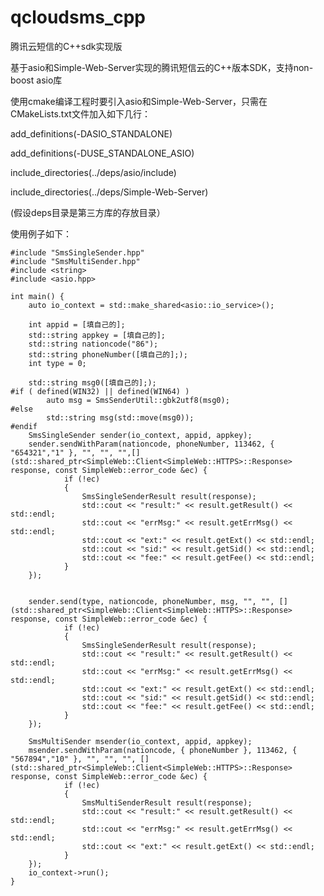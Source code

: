 # qcloudsms_cpp
腾讯云短信的C++sdk实现版

基于asio和Simple-Web-Server实现的腾讯短信云的C++版本SDK，支持non-boost asio库


使用cmake编译工程时要引入asio和Simple-Web-Server，只需在CMakeLists.txt文件加入如下几行：

add_definitions(-DASIO_STANDALONE)

add_definitions(-DUSE_STANDALONE_ASIO)

include_directories(../deps/asio/include)

include_directories(../deps/Simple-Web-Server)

(假设deps目录是第三方库的存放目录）



使用例子如下：


    #include "SmsSingleSender.hpp"
    #include "SmsMultiSender.hpp"
    #include <string>
    #include <asio.hpp>

    int main() {
        auto io_context = std::make_shared<asio::io_service>();
  
	    int appid = [填自己的];
	    std::string appkey = [填自己的];
	    std::string nationcode("86");
	    std::string phoneNumber([填自己的];);
	    int type = 0;

	    std::string msg0([填自己的];);
    #if ( defined(WIN32) || defined(WIN64) )
            auto msg = SmsSenderUtil::gbk2utf8(msg0);
    #else
            std::string msg(std::move(msg0));
    #endif
	    SmsSingleSender sender(io_context, appid, appkey);
	    sender.sendWithParam(nationcode, phoneNumber, 113462, { "654321","1" }, "", "", "",[](std::shared_ptr<SimpleWeb::Client<SimpleWeb::HTTPS>::Response> response, const SimpleWeb::error_code &ec) {
                if (!ec)
                {
                    SmsSingleSenderResult result(response);
                    std::cout << "result:" << result.getResult() << std::endl;
                    std::cout << "errMsg:" << result.getErrMsg() << std::endl;
                    std::cout << "ext:" << result.getExt() << std::endl;
                    std::cout << "sid:" << result.getSid() << std::endl;
                    std::cout << "fee:" << result.getFee() << std::endl;
                }
	    });


	    sender.send(type, nationcode, phoneNumber, msg, "", "", [](std::shared_ptr<SimpleWeb::Client<SimpleWeb::HTTPS>::Response> response, const SimpleWeb::error_code &ec) {
                if (!ec)
                {
                    SmsSingleSenderResult result(response);
                    std::cout << "result:" << result.getResult() << std::endl;
                    std::cout << "errMsg:" << result.getErrMsg() << std::endl;
                    std::cout << "ext:" << result.getExt() << std::endl;
                    std::cout << "sid:" << result.getSid() << std::endl;
                    std::cout << "fee:" << result.getFee() << std::endl;
                }
	    });
	
	    SmsMultiSender msender(io_context, appid, appkey);
	    msender.sendWithParam(nationcode, { phoneNumber }, 113462, { "567894","10" }, "", "", "", [](std::shared_ptr<SimpleWeb::Client<SimpleWeb::HTTPS>::Response> response, const SimpleWeb::error_code &ec) {
                if (!ec)
                {
                    SmsMultiSenderResult result(response);
                    std::cout << "result:" << result.getResult() << std::endl;
                    std::cout << "errMsg:" << result.getErrMsg() << std::endl;
                    std::cout << "ext:" << result.getExt() << std::endl;
                }
	    });
	    io_context->run();
    }

